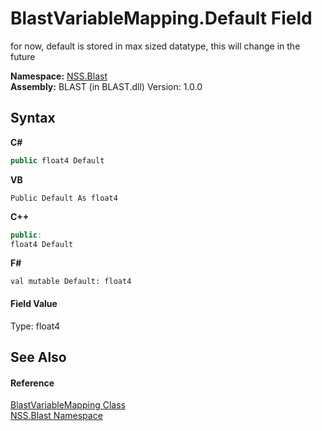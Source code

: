 # BlastVariableMapping.Default Field
 

for now, default is stored in max sized datatype, this will change in the future

**Namespace:**&nbsp;<a href="88b55311-4a89-0894-e27a-e157e443c7f7">NSS.Blast</a><br />**Assembly:**&nbsp;BLAST (in BLAST.dll) Version: 1.0.0

## Syntax

**C#**<br />
``` C#
public float4 Default
```

**VB**<br />
``` VB
Public Default As float4
```

**C++**<br />
``` C++
public:
float4 Default
```

**F#**<br />
``` F#
val mutable Default: float4
```


#### Field Value
Type: float4

## See Also


#### Reference
<a href="eb361662-785e-bcaa-4025-53c4d56c26e1">BlastVariableMapping Class</a><br /><a href="88b55311-4a89-0894-e27a-e157e443c7f7">NSS.Blast Namespace</a><br />